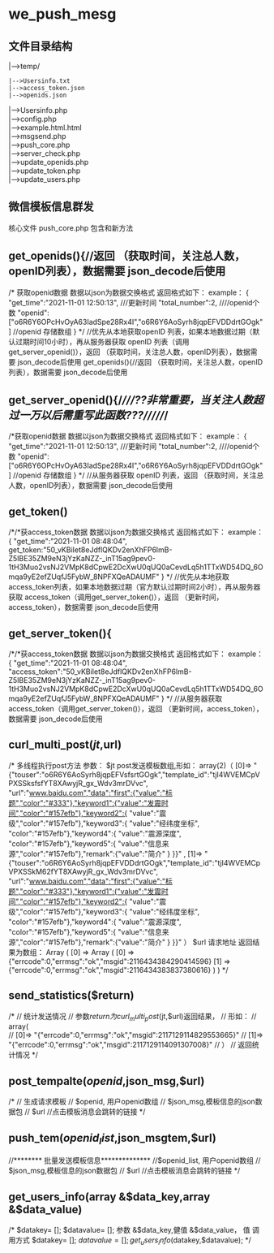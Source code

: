 # we_push_mesg
## 文件目录结构
|-->temp/

    |-->Usersinfo.txt       
    |-->access_token.json       
    |-->openids.json        

|-->Usersinfo.php       
|-->config.php      
|-->example.html.html      
|-->msgsend.php     
|-->push_core.php       
|-->server_check.php        
|-->update_openids.php      
|-->update_token.php        
|-->update_users.php        
## 微信模板信息群发

核心文件
push_core.php   包含和新方法
## get_openids(){//返回 （获取时间，关注总人数，openID列表），数据需要 json_decode后使用
/*
获取openid数据
数据以json为数据交换格式
返回格式如下：
example：
{
"get_time":"2021-11-01 12:50:13",    ///更新时间
"total_number":2,                       ////openid个数
"openid":["o6R6Y6OPcHvOyA63IadSpe28Rx4I","o6R6Y6AoSyrh8jqpEFVDDdrtGOgk"]    //openid 存储数组
}
    */
    //优先从本地获取openID 列表，如果本地数据过期（默认过期时间10小时），再从服务器获取 openID 列表（调用get_server_openid()），返回 （获取时间，关注总人数，openID列表），数据需要 json_decode后使用
    get_openids(){//返回 （获取时间，关注总人数，openID列表），数据需要 json_decode后使用
## get_server_openid(){/*///??非常重要，当关注人数超过一万以后需重写此函数???/////*/
/*获取openid数据
    数据以json为数据交换格式
    返回格式如下：
    example：
    {
    "get_time":"2021-11-01 12:50:13",    ///更新时间
    "total_number":2,                       ////openid个数
    "openid":["o6R6Y6OPcHvOyA63IadSpe28Rx4I","o6R6Y6AoSyrh8jqpEFVDDdrtGOgk"]    //openid 存储数组
    }
    */
    //从服务器获取 openID 列表，返回 （获取时间，关注总人数，openID列表），数据需要 json_decode后使用
## get_token()
 /*/*获access_token数据
        数据以json为数据交换格式
        返回格式如下：
        example：
        {
        "get_time":"2021-11-01 08:48:04",
        get_token:"50_vKBiIet8eJdflQKDv2enXhFP6lmB-Z5IBE35ZM9eN3jYzKaNZZ-_inT15ag9pev0-1tH3Muo2vsNJ2VMpK8dCpwE2DcXwU0qUQ0aCevdLq5h1TTxWD54DQ_6Omqa9yE2efZUqfJ5FybW_8NPFXQeADAUMF"
        }
    */
    //优先从本地获取access_token列表，如果本地数据过期（官方默认过期时间2小时），再从服务器获取 access_token（调用get_server_token()），返回 （更新时间，access_token），数据需要 json_decode后使用


## get_server_token(){
/*/*获access_token数据
        数据以json为数据交换格式
        返回格式如下：
        example：
        {
        "get_time":"2021-11-01 08:48:04",
        "access_token":"50_vKBiIet8eJdflQKDv2enXhFP6lmB-Z5IBE35ZM9eN3jYzKaNZZ-_inT15ag9pev0-1tH3Muo2vsNJ2VMpK8dCpwE2DcXwU0qUQ0aCevdLq5h1TTxWD54DQ_6Omqa9yE2efZUqfJ5FybW_8NPFXQeADAUMF"
        }
    */
    //从服务器获取 access_token（调用get_server_token()），返回 （更新时间，access_token），数据需要 json_decode后使用

## curl_multi_post($jt,$url)
/*
        多线程执行post方法
        参数：
            $jt post发送模板数组,形如：
            array(2)（
                [0]=>  "{"touser":"o6R6Y6AoSyrh8jqpEFVsfsrtGOgk","template_id":"tjI4WVEMCpVPXSSksfsfYT8XAwyjR_gx_Wdv3mrDVvc", "url":"www.baidu.com","data":"first":{"value":"标题","color":"#333"},"keyword1":{"value":"发震时间","color":"#157efb"},"keyword2":{ "value":"震级","color":"#157efb"},"keyword3":{ "value":"经纬度坐标", "color":"#157efb"},"keyword4":{ "value":"震源深度", "color":"#157efb"},"keyword5":{ "value":"信息来源","color":"#157efb"},"remark":{"value":"简介" } }}" ,
                [1]=>  "{"touser":"o6R6Y6AoSyrh8jqpEFVDDdrtGOgk","template_id":"tjI4WVEMCpVPXSSkM62fYT8XAwyjR_gx_Wdv3mrDVvc", "url":"www.baidu.com","data":"first":{"value":"标题","color":"#333"},"keyword1":{"value":"发震时间","color":"#157efb"},"keyword2":{ "value":"震级","color":"#157efb"},"keyword3":{ "value":"经纬度坐标", "color":"#157efb"},"keyword4":{ "value":"震源深度", "color":"#157efb"},"keyword5":{ "value":"信息来源","color":"#157efb"},"remark":{"value":"简介" } }}" 
                ）
            $url 请求地址
        返回结果为数组：
        Array ( [0] => 
            Array ( 
                    [0] => {"errcode":0,"errmsg":"ok","msgid":2116434384290414596} 
                    [1] => {"errcode":0,"errmsg":"ok","msgid":2116434383837380616}
                ) 
            )
    */
    
  ## send_statistics($return) 
/*
        // 统计发送情况
        // 参数$return为curl_multi_post($jt,$url)返回结果，
        // 形如：
        // array(  
        //     [0]=> "{"errcode":0,"errmsg":"ok","msgid":2117129114829553665}" 
        //     [1]=>  "{"errcode":0,"errmsg":"ok","msgid":2117129114091307008}" 
        //     ）
        // 返回统计情况
    */
  ## post_tempalte($openid,$json_msg,$url)
/*
    // 生成请求模板
    // $openid,  用户openid数组
    // $json_msg,模板信息的json数据包
    // $url  //点击模板消息会跳转的链接
    */

## push_tem($openid_list,$json_msgtem,$url)
//******** 批量发送模板信息**************
    //$openid_list,  用户openid数组
    // $json_msg,模板信息的json数据包
    // $url  //点击模板消息会跳转的链接
    */
    
 ## get_users_info(array &$data_key,array &$data_value)
 /*
    $datakey= [];
    $datavalue= [];
    参数
    &$data_key,健值
    &$data_value， 值
    调用方式
    $datakey= [];
    $datavalue= [];
    get_users_info($datakey,$datavalue);
    */


